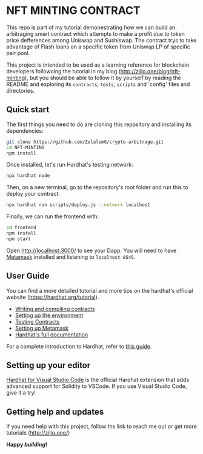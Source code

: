 # NFT MINTING CONTRACT

This repo is part of my tutorial demonestrating how we can build an arbitraging smart 
contract which attempts to make a profit due to token price defferences among Uniswap 
and Sushiswap. The contract trys to take advantage of Flash loans on a specific token 
from Uniswap LP of specific pair pool.

This project is intended to be used as a learning reference for blockchain 
developers followoing the tutorial in my blog (http://zillo.one/blog/nft-minting), but 
you should be able to follow it by yourself by reading the README and exploring its
`contracts`, `tests`, `scripts` and 'config' files and directories.

## Quick start

The first things you need to do are cloning this repository and installing its
dependencies:

```sh
git clone https://github.com/ZelalemG/crypto-arbitrage.git
cd NFT-MINTING
npm install
```

Once installed, let's run Hardhat's testing network:

```sh
npx hardhat node
```

Then, on a new terminal, go to the repository's root folder and run this to
deploy your contract:

```sh
npx hardhat run scripts/deploy.js --network localhost
```

Finally, we can run the frontend with:

```sh
cd frontend
npm install
npm start
```

Open [http://localhost:3000/](http://localhost:3000/) to see your Dapp. You will
need to have [Metamask](https://metamask.io) installed and listening to
`localhost 8545`.

## User Guide

You can find a more detailed tutorial and more tips on the hardhat's official website (https://hardhat.org/tutorial).

- [Writing and compiling contracts](https://hardhat.org/tutorial/writing-and-compiling-contracts/)
- [Setting up the environment](https://hardhat.org/tutorial/setting-up-the-environment/)
- [Testing Contracts](https://hardhat.org/tutorial/testing-contracts/)
- [Setting up Metamask](https://hardhat.org/tutorial/boilerplate-project#how-to-use-it)
- [Hardhat's full documentation](https://hardhat.org/docs/)

For a complete introduction to Hardhat, refer to [this guide](https://hardhat.org/getting-started/#overview).

## Setting up your editor

[Hardhat for Visual Studio Code](https://hardhat.org/hardhat-vscode) is the official Hardhat extension that adds advanced support for Solidity to VSCode. If you use Visual Studio Code, give it a try!

## Getting help and updates

If you need help with this project, follow ths link to reach me out or get more tutorials (http://zillo.one/)

**Happy _building_!**
